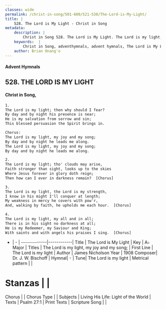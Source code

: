 ```yaml
---
classes: wide
permalink: /christ-in-song/501-600/521-530/The-Lord-is-My-Light/
title: |
    528. The Lord is My Light - Christ in Song
metadata:
    description: |
        Christ in Song 528. The Lord is My Light. The Lord is my light; then why should I fear? By day and by night his presence is near; He is my salvation from sorrow and sin; This blessed persuasion the Spirit brings in. Chorus: The Lord is my light, my joy and my song; By day and by night he leads me along. The Lord is my light, my joy and my song; By day and by night he leads me along.
    keywords:  |
        Christ in Song, adventhymnals, advent hymnals, The Lord is My Light, The Lord is my light. The Lord is my light, my joy and my song;
    author: Brian Onang'o
---
```


#### Advent Hymnals
## 528. THE LORD IS MY LIGHT
####  Christ in Song,

```txt
1.
The Lord is my light; then why should I fear?
By day and by night his presence is near;
He is my salvation from sorrow and sin;
This blessed persuasion the Spirit brings in.

Chorus:
The Lord is my light, my joy and my song;
By day and by night he leads me along.
The Lord is my light, my joy and my song;
By day and by night he leads me along.

2.
The Lord is my light; tho' clouds may arise,
Faith stronger than sight, looks up to the skies
Where Jesus forever in glory doth reign;
Then how can I ever in darkness remain?  [Chorus]

3.
The Lord is my light, the Lord is my strength,
I know in his might I'll conquer at length;
My weakness in mercy he covers with pow'r,
And, walking by faith, he upholds me each hour.  [Chorus]

4.
The Lord is my light, my all and in all;
There is in his sight no darkness at all;
He is my Redeemer, my Saviour and King;
With saints and with angels his praises I sing.  [Chorus]

```

- |   -  |
-------------|------------|
Title | The Lord is My Light |
Key | A♭ Major |
Titles | The Lord is my light, my joy and my song; |
First Line | The Lord is my light |
Author | James Nicholson
Year | 1908
Composer| Dr. J. W. Bischoff |
Hymnal|  - |
Tune| The Lord is my light |
Metrical pattern | |
# Stanzas |  |
Chorus |  |
Chorus Type |  |
Subjects | Living His Life: Light of the World |
Texts | Psalm 27:1 |
Print Texts | 
Scripture Song |  |
    
